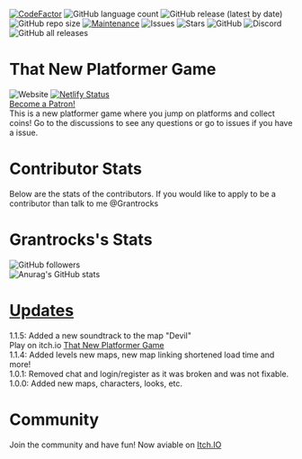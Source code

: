 [![CodeFactor](https://www.codefactor.io/repository/github/grantrocks/that-new-platformer-game/badge)](https://www.codefactor.io/repository/github/grantrocks/that-new-platformer-game)
![GitHub language count](https://img.shields.io/github/languages/count/Grantrocks/That-new-platformer-game)
![GitHub release (latest by date)](https://img.shields.io/github/v/release/Grantrocks/That-New-Platformer-Game)
![GitHub repo size](https://img.shields.io/github/repo-size/Grantrocks/That-New-Platformer-Game?label=Size)
[![Maintenance](https://img.shields.io/badge/Maintained%3F-yes-green.svg)](https://GitHub.com/Grantrocks/Tha-New-Platformer-Game/commit-activity)
![Issues](https://img.shields.io/github/issues/Grantrocks/That-New-Platformer-Game)
![Stars](https://img.shields.io/github/stars/Grantrocks/That-New-Platformer-Game)
![GitHub](https://img.shields.io/github/license/Grantrocks/That-New-Platformer-Game)
![Discord](https://img.shields.io/discord/897977677120684102)
![GitHub all releases](https://img.shields.io/github/downloads/Grantrocks/That-New-Platformer-Game/total)
# That New Platformer Game
![Website](https://img.shields.io/website?down_color=red&down_message=Offline&label=Website&up_color=green&up_message=Online&url=https%3A%2F%2Ftnpg.netlify.app)
[![Netlify Status](https://api.netlify.com/api/v1/badges/aa6d8c95-1f2f-435b-813a-42b618ab46a5/deploy-status)](https://app.netlify.com/sites/tnpg/deploys)
<br>
<a href="https://www.patreon.com/bePatron?u=63119953" data-patreon-widget-type="become-patron-button">Become a Patron!</a><script async src="https://c6.patreon.com/becomePatronButton.bundle.js"></script>
<br>
This is a new platformer game where you jump on platforms and collect coins!
Go to the discussions to see any questions or go to issues if you have a issue.
# Contributor Stats
Below are the stats of the contributors. If you would like to apply to be a contributor than talk to me @Grantrocks
# Grantrocks's Stats
![GitHub followers](https://img.shields.io/github/followers/Grantrocks?style=for-the-badge)
<br>
![Anurag's GitHub stats](https://github-readme-stats.vercel.app/api?username=Grantrocks&show_icons=true&theme=dark)
<br>
# <a href="https://github.com/Grantrocks/That-New-Platformer-Game/releases">Updates</a>
1.1.5: Added a new soundtrack to the map "Devil"
<br>
Play on itch.io <a href="https://grantrocks.itch.io/that-new-platformer-game">That New Platformer Game</a>
<br>
1.1.4: Added levels new maps, new map linking shortened load time and more!
<br>
1.0.1: Removed chat and login/register as it was broken and was not fixable.
<br>
1.0.0: Added new maps, characters, looks, etc.

# Community
Join the community and have fun! Now aviable on <a href="https://grantrocks.itch.io/that-new-platformer-game">Itch.IO</a>
